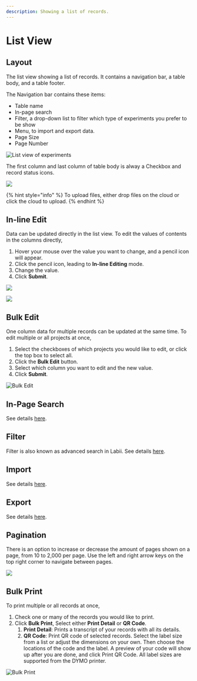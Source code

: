 ```yaml
---
description: Showing a list of records.
---
```


# List View

## Layout

The list view showing a list of records. It contains a navigation bar, a table body, and a table footer.

The Navigation bar contains these items:

* Table name
* In-page search
* Filter, a drop-down list to filter which type of experiments you prefer to be show
* Menu, to import and export data.
* Page Size
* Page Number

![List view of experiments](../.gitbook/assets/screen-shot-2018-08-28-at-2.10.55-pm.png)

The first column and last column of table body is alway a Checkbox and record status icons.

![](../.gitbook/assets/screen-shot-2018-08-28-at-1.48.29-pm.png)

{% hint style="info" %}
To upload files, either drop files on the cloud or click the cloud to upload. 
{% endhint %}

## In-line Edit

Data can be updated directly in the list view. To edit the values of contents in the columns directly, 

1. Hover your mouse over the value you want to change, and a pencil icon will appear. 
2. Click the pencil icon, leading to **In-line Editing** mode. 
3. Change the value. 
4. Click **Submit**.

![](../.gitbook/assets/screen-shot-2018-08-28-at-2.12.16-pm.png)

![](../.gitbook/assets/screen-shot-2018-08-28-at-2.12.55-pm.png)

## Bulk Edit

One column data for multiple records can be updated at the same time. To edit multiple or all projects at once, 

1. Select the checkboxes of which projects you would like to edit, or click the top box to select all.
2. Click the **Bulk Edit** button.
3. Select which column you want to edit and the new value. 
4. Click **Submit**.

![Bulk Edit](../.gitbook/assets/bulk-edit.png)

## In-Page Search

See details [here](search.md#in-page-search).

## Filter

Filter is also known as advanced search in Labii. See details [here](search.md#filter).

## Import

See details [here](import-and-export.md#import).

## Export

See details [here](import-and-export.md#export).

## Pagination

There is an option to increase or decrease the amount of pages shown on a page, from 10 to 2,000 per page. Use the left and right arrow keys on the top right corner to navigate between pages. 

![](../.gitbook/assets/screen-shot-2018-08-28-at-2.18.02-pm.png)

## Bulk Print

To print multiple or all records at once, 

1. Check one or many of the records you would like to print. 
2. Click **Bulk Print**, Select either **Print Detail** or **QR Code**. 
   1. **Print Detail**: Prints a transcript of your records with all its details.
   2. **QR Code**: Print QR code of selected records. Select the label size from a list or adjust the dimensions on your own. Then choose the locations of the code and the label. A preview of your code will show up after you are done, and click Print QR Code. All label sizes are supported from the DYMO printer. 

![Bulk Print](../.gitbook/assets/bulk-print.png)



